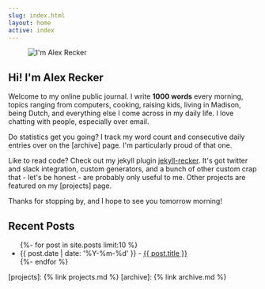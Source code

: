 ```yaml
---
slug: index.html
layout: home
active: index
---
```


<figure class="float-left hide-on-mobile">
  <img src="{{ site.baseurl }}assets/images/me.jpg" alt="I'm Alex Recker">
</figure>

## Hi!  I'm Alex Recker

Welcome to my online public journal.  I write **1000 words** every
morning, topics ranging from computers, cooking, raising kids, living
in Madison, being Dutch, and everything else I come across in my daily
life.  I love chatting with people, especially over email.

Do statistics get you going?  I track my word count and consecutive
daily entries over on the [archive] page.  I'm particularly proud of
that one.

Like to read code?  Check out my jekyll plugin [jekyll-recker].  It's
got twitter and slack integration, custom generators, and a bunch of
other custom crap that - let's be honest - are probably only useful to
me.  Other projects are featured on my [projects] page.

Thanks for stopping by, and I hope to see you tomorrow morning!

## Recent Posts

<ul class="unstyled">
  {%- for post in site.posts limit:10 %}
  <li>{{ post.date | date: '%Y-%m-%d' }} - <a href="{{ post.url }}">{{ post.title }}</a></li>
  {%- endfor %}
</ul>

[jekyll-recker]: https://github.com/arecker/jekyll-recker/
[projects]: {% link projects.md %}
[archive]: {% link archive.md %}

